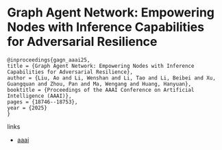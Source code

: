 # Graph Agent Network: Empowering Nodes with Inference Capabilities for Adversarial Resilience

```
@inproceedings{gagn_aaai25,
title = {Graph Agent Network: Empowering Nodes with Inference Capabilities for Adversarial Resilience},
author = {Liu, Ao and Li, Wenshan and Li, Tao and Li, Beibei and Xu, Guangquan and Zhou, Pan and Ma, Wengang and Huang, Hanyuan},
booktitle = {Proceedings of the AAAI Conference on Artificial Intelligence (AAAI)},
pages = {18746--18753},
year = {2025}
}
```

links
- [aaai](https://ojs.aaai.org/index.php/AAAI/article/view/34063)
